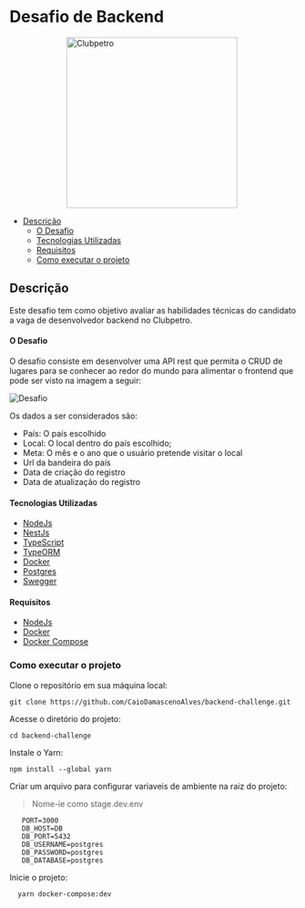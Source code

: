 # Desafio de Backend

<img src="./img/logo-clubpetro.png" style="margin-left: 100px"
     alt="Clubpetro" width="300">

- [Descrição](#descrição)
  - [O Desafio](#o-desafio)
  - [Tecnologias Utilizadas](#tecnologias-utilizadas)
  - [Requisitos](#requisitos)
  - [Como executar o projeto](#como-executar-o-projeto)

## Descrição

Este desafio tem como objetivo avaliar as habilidades técnicas do candidato a vaga de desenvolvedor backend no Clubpetro.

#### O Desafio

O desafio consiste em desenvolver uma API rest que permita o CRUD de lugares para se conhecer ao redor do mundo para alimentar o frontend que pode ser visto na imagem a seguir:

<img src="./img/challenge.png" alt="Desafio" >

Os dados a ser considerados são:

- País: O país escolhido
- Local: O local dentro do país escolhido;
- Meta: O mês e o ano que o usuário pretende visitar o local
- Url da bandeira do país
- Data de criação do registro
- Data de atualização do registro

#### Tecnologias Utilizadas

- [NodeJs](https://nodejs.org/en)
- [NestJs](https://nestjs.com/)
- [TypeScript](https://www.typescriptlang.org/)
- [TypeORM](https://typeorm.io/#/)
- [Docker](https://docs.docker.com/compose/)
- [Postgres](https://www.postgresql.org/)
- [Swegger](https://swagger.io/)

#### Requisitos
- [NodeJs](https://nodejs.org/en)
- [Docker](https://docs.docker.com/)
- [Docker Compose](https://docs.docker.com/compose/)

### Como executar o projeto
Clone o repositório em sua máquina local:
  ```
  git clone https://github.com/CaioDamascenoAlves/backend-challenge.git
  ```
Acesse o diretório do projeto:
  ```
  cd backend-challenge
  
  ```
Instale o Yarn:
  ```
  npm install --global yarn
  
  ```
Criar um arquivo para configurar variaveis de ambiente na raiz do projeto:
  > Nome-ie como stage.dev.env
  ```
     PORT=3000
     DB_HOST=DB
     DB_PORT=5432
     DB_USERNAME=postgres
     DB_PASSWORD=postgres
     DB_DATABASE=postgres
  ```
  
  
Inicie o projeto:
```
  yarn docker-compose:dev
  
```
